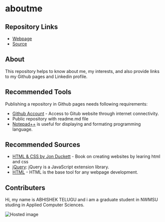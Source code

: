 # aboutme

## Repository Links

* [Webpage](https://telugua.github.io/aboutme/)
*	[Source](https://github.com/Telugua/aboutme/blob/master/README.md)

## About

This repository helps to know about me, my interests, and also provide links to my Github pages and Linkedin profile.

## Recommended Tools

Publishing a repository in Github pages needs following requirements:

* [Github Account](https://github.com/) - Access to Gitub website through internet connectivity.
* Public repository with readme.md file
* [Notepad++](https://notepad-plus-plus.org/download/v7.6.2.html) is useful for displaying and formating programming language.

## Recommended Sources

* [HTML & CSS by Jon Duckett](http://www.htmlandcssbook.com/) - Book on creating websites by learing html and css
* [jQuery](https://jquery.com/ "jQuery - homepage"): jQuery is a JavaScript extension library.
* [HTML](https://www.w3schools.com/html/ "w3school HTML Tutorial") - HTML is the base tool for any webpage development.

## Contributers

Hi, my name is ABHISHEK TELUGU and i am a graduate student in NWMSU studing in Applied Computer Sciences.

![Hosted image](https://www.briantracy.com/blog/wp-content/uploads/2015/12/will-rodger-dont-let-yesterday.png)
